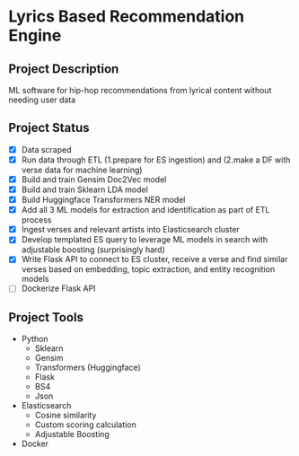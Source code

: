 # Lyrics Based Recommendation Engine

## Project Description
ML software for hip-hop recommendations from lyrical content without needing user data

## Project Status
- [x] Data scraped
- [x] Run data through ETL (1.prepare for ES ingestion) and (2.make a DF with verse data for machine learning)
- [x] Build and train Gensim Doc2Vec model
- [x] Build and train Sklearn LDA model
- [x] Build Huggingface Transformers NER model
- [x] Add all 3 ML models for extraction and identification as part of ETL process
- [x] Ingest verses and relevant artists into Elasticsearch cluster
- [x] Develop templated ES query to leverage ML models in search with adjustable boosting (surprisingly hard)
- [x] Write Flask API to connect to ES cluster, receive a verse and find similar verses based on embedding, topic extraction, and entity recognition models
- [ ] Dockerize Flask API

## Project Tools
- Python
  - Sklearn
  - Gensim
  - Transformers (Huggingface)
  - Flask
  - BS4
  - Json
- Elasticsearch
  - Cosine similarity
  - Custom scoring calculation
  - Adjustable Boosting
- Docker